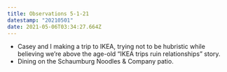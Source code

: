 ```yaml
---
title: Observations 5-1-21
datestamp: "20210501"
date: 2021-05-06T03:34:27.664Z
---
```

- Casey and I making a trip to IKEA, trying not to be hubristic while believing we’re above the age-old “IKEA trips ruin relationships” story.
- Dining on the Schaumburg Noodles & Company patio.